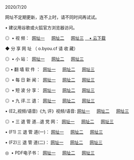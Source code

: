 <p>2020/7/20
<p>网址不定期更新，连不上时，请不同时间再试试。
<p>• 建议用谷歌或火狐官方浏览器访问。
<p>◎  • 视 频： 
<a href="http://mrw.proyectolanuevatierra.com/s/" target="_blank">网址一</a> 　 
<a href="http://miw.proyectolanuevatierra.com/s/" target="_blank">网址二</a> 　 
<a href="http://mow.proyectolanuevatierra.com/tv.html" target="_blank">网址三</a>  
<a href="https://disk.yandex.ru/d/wIUK0uxc3Gk4Ng" target="_blank">　• 云下载 </a></p>

<p> ◆ 分 享 网 址 （ o.byou.cf 请 收 藏） </p>
<p>◎   •  小 站：  
<a href="http://mrw.proyectolanuevatierra.com/f.html" target="_blank">网址一</a> 　 
<a href="http://miw.proyectolanuevatierra.com/h.html" target="_blank">网址二</a> 　 
<a href="http://mow.proyectolanuevatierra.com/k/" target="_blank">网址三</a></p>
<p>◎  • 翻 墙 软 件 ：  
<a href="http://mrw.proyectolanuevatierra.com/ff/" target="_blank">网址一</a> 　 
<a href="http://miw.proyectolanuevatierra.com/s/read/a1_nd.html" target="_blank">网址二</a> 　 
<a href="http://mow.proyectolanuevatierra.com/ff/index.html" target="_blank">网址三</a></p>
<p>◎   • 每 日 新 闻：  
<a href="http://mrw.proyectolanuevatierra.com/day/" target="_blank">网址一</a> 　 
<a href="http://miw.proyectolanuevatierra.com/day/" target="_blank">网址二</a> 　 
<a href="http://miw.proyectolanuevatierra.com/day/index.html" target="_blank">网址三</a></p>
<p>◎   • 短 波 分 享：  
<a href="http://mrw.proyectolanuevatierra.com/h/" target="_blank">网址一</a> 　 
<a href="http://miw.proyectolanuevatierra.com/h/" target="_blank">网址二</a> 　 
<a href="http://mow.proyectolanuevatierra.com/h/index.html" target="_blank">网址三</a></p>
<p>◎   • 九 评.三 退：  
<a href="http://mrw.proyectolanuevatierra.com/t/" target="_blank">网址一</a> 　 
<a href="http://miw.proyectolanuevatierra.com/v2/index.html" target="_blank">网址二</a> 　 
<a href="http://mow.proyectolanuevatierra.com/tt/index.html" target="_blank">网址三</a> 　</p>
<p>  • (E2_视频/语音)《九 评》视频/语音: 
<a href="http://miw.proyectolanuevatierra.com/7738.html" target="_blank">网址一</a> 　 
<a href="http://mrw.proyectolanuevatierra.com/7614.html" target="_blank">网址二</a> 　 
<a href="http://mow.proyectolanuevatierra.com/7633.html" target="_blank">网址三</a></p>
<p>◎   • 三 退 管 道...退 党 网：  
<a href="http://mrw.proyectolanuevatierra.com/go/td1.html" target="_blank">网址一</a> 　 
<a href="http://miw.proyectolanuevatierra.com/go/td2.html" target="_blank">网址二</a> 　 
<a href="http://mow.proyectolanuevatierra.com/go/td3.html" target="_blank">网址三</a></p>
<p>  • (F1) 三 退 管 道(一)： 
<a href="http://mrw.proyectolanuevatierra.com/dd/" target="_blank">网址一</a> 　 
<a href="http://miw.proyectolanuevatierra.com/s/read/a1_tdx.html" target="_blank">网址二</a> 　 
<a href="http://mow.proyectolanuevatierra.com/dd/" target="_blank">网址三</a></p>
<p>  • (F2)三 退 管 道(二)： 
<a href="http://miw.proyectolanuevatierra.com/d/" target="_blank">网址一</a> 　 
<a href="http://mrw.proyectolanuevatierra.com/d/index.html" target="_blank">网址二</a> 　 
<a href="http://mow.proyectolanuevatierra.com/d/" target="_blank">网址三</a></p>
<p>◎   • PDF电子书：  
<a href="http://mrw.proyectolanuevatierra.com/p/" target="_blank">网址一</a> 　 
<a href="http://miw.proyectolanuevatierra.com/p/index.html" target="_blank">网址二</a> 　 
<a href="http://mow.proyectolanuevatierra.com/p/" target="_blank">网址三</a></p>
